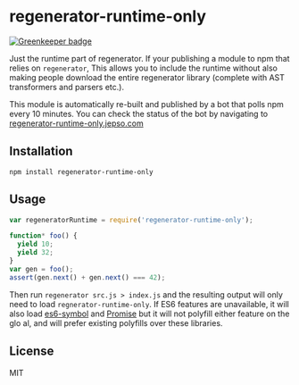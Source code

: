 # regenerator-runtime-only

[![Greenkeeper badge](https://badges.greenkeeper.io/ForbesLindesay/regenerator-runtime-only.svg)](https://greenkeeper.io/)

Just the runtime part of regenerator.  If your publishing a module to npm that relies on `regenerator`, This allows you to include the runtime without also making people download the entire regenerator library (complete with AST transformers and parsers etc.).

This module is automatically re-built and published by a bot that polls npm every 10 minutes.  You can check the status of the bot by navigating to [regenerator-runtime-only.jepso.com](https://regenerator-runtime-only.jepso.com)

## Installation

    npm install regenerator-runtime-only

## Usage


```js
var regeneratorRuntime = require('regenerator-runtime-only');

function* foo() {
  yield 10;
  yield 32;
}
var gen = foo();
assert(gen.next() + gen.next() === 42);
```

Then run `regenerator src.js > index.js` and the resulting output will only need to load `regnerator-runtime-only`.  If ES6 features are unavailable, it will also load [es6-symbol](https://www.npmjs.com/package/es6-symbol) and [Promise](https://www.npmjs.org/package/promise) but it will not polyfill either feature on the glo al, and will prefer existing polyfills over these libraries.

## License

  MIT
